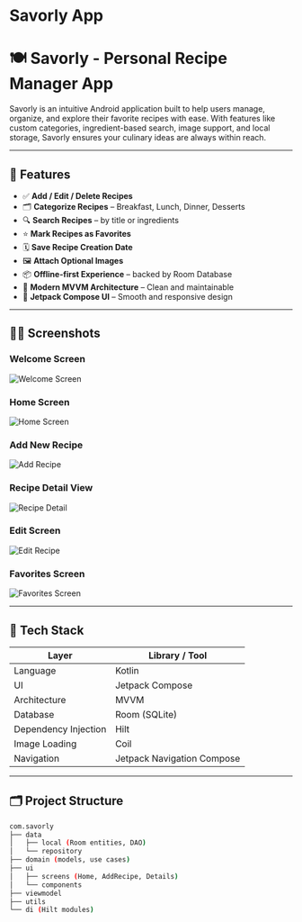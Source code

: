 # Savorly App
# 🍽️ Savorly - Personal Recipe Manager App

Savorly is an intuitive Android application built to help users manage, organize, and explore their favorite recipes with ease. With features like custom categories, ingredient-based search, image support, and local storage, Savorly ensures your culinary ideas are always within reach.

---

## 📱 Features

- ✅ **Add / Edit / Delete Recipes**
- 🗂️ **Categorize Recipes** – Breakfast, Lunch, Dinner, Desserts
- 🔍 **Search Recipes** – by title or ingredients
- ⭐ **Mark Recipes as Favorites**
- 🗓️ **Save Recipe Creation Date**
- 🖼️ **Attach Optional Images**
- 📦 **Offline-first Experience** – backed by Room Database
- 🧠 **Modern MVVM Architecture** – Clean and maintainable
- 🧪 **Jetpack Compose UI** – Smooth and responsive design

---

## 🧑‍🍳 Screenshots

### Welcome Screen
![Welcome Screen](../screenshots/welcome.png)

### Home Screen
![Home Screen](screenshots/homeSavorly.png)

### Add New Recipe
![Add Recipe](screenshots/add.png)

### Recipe Detail View
![Recipe Detail](screenshots/details.png)

### Edit Screen
![Edit Recipe](screenshots/edit.png)

### Favorites Screen
![Favorites Screen](screenshots/favorite.png)

---

## 🧱 Tech Stack

| Layer       | Library / Tool              |
|-------------|-----------------------------|
| Language    | Kotlin                      |
| UI          | Jetpack Compose             |
| Architecture| MVVM                        |
| Database    | Room (SQLite)               |
| Dependency Injection | Hilt               |
| Image Loading | Coil                      |
| Navigation | Jetpack Navigation Compose  |

---

## 🗂️ Project Structure

```bash
com.savorly
├── data
│   ├── local (Room entities, DAO)
│   └── repository
├── domain (models, use cases)
├── ui
│   ├── screens (Home, AddRecipe, Details)
│   └── components
├── viewmodel
├── utils
└── di (Hilt modules)
